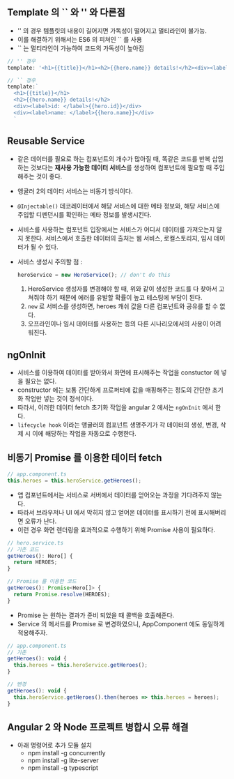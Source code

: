 ## Template 의 `` 와 '' 와 다른점
- '' 의 경우 템플릿의 내용이 길어지면 가독성이 떨어지고 멀티라인이 불가능.
- 이를 해결하기 위해서는 ES6 의 피쳐인 `` 를 사용
- `` 는 멀티라인이 가능하여 코드의 가독성이 높아짐

```javascript
// '' 경우
template: '<h1>{{title}}</h1><h2>{{hero.name}} details!</h2><div><label>id: </label>{{hero.id}}</div><div><label>name: </label>{{hero.name}}</div>'

// `` 경우
template:`
  <h1>{{title}}</h1>
  <h2>{{hero.name}} details!</h2>
  <div><label>id: </label>{{hero.id}}</div>
  <div><label>name: </label>{{hero.name}}</div>
  `
```

## Reusable Service
- 같은 데이터를 필요로 하는 컴포넌트의 개수가 많아질 때, 똑같은 코드를 반복 삽입 하는 것보다는 **재사용 가능한 데이터 서비스**를 생성하여 컴포넌트에 필요할 때 주입해주는 것이 좋다.
- 앵귤러 2의 데이터 서비스는 비동기 방식이다.
- `@Injectable()` 데코레이터에서 해당 서비스에 대한 메타 정보와, 해당 서비스에 주입할 디펜던시를 확인하는 메타 정보를 발생시킨다.
- 서비스를 사용하는 컴포넌트 입장에서는 서비스가 어디서 데이터를 가져오는지 알지 못한다. 서비스에서 호출한 데이터의 출처는 웹 서비스, 로컬스토리지, 임시 데이터가 될 수 있다.
- 서비스 생성시 주의할 점 :

  ``` javascript
  heroService = new HeroService(); // don't do this
  ```

  1. HeroService 생성자를 변경해야 할 때, 위와 같이 생성한 코드를 다 찾아서 고쳐줘야 하기 때문에 에러를 유발할 확률이 높고 테스팅에 부담이 된다.
  2. `new` 로 서비스를 생성하면, heroes 캐쉬 값을 다른 컴포넌트와 공유를 할 수 없다.
  3. 오프라인이나 임시 데이터를 사용하는 등의 다른 시나리오에서의 사용이 어려워진다.

## ngOnInit
- 서비스를 이용하여 데이터를 받아와서 화면에 표시해주는 작업을 constuctor 에 넣을 필요는 없다.
- constructor 에는 보통 간단하게 프로퍼티에 값을 매핑해주는 정도의 간단한 초기화 작업만 넣는 것이 정석이다.
- 따라서, 이러한 데이터 fetch 초기화 작업을 angular 2 에서는 `ngOnInit` 에서 한다.
- `lifecycle hook` 이라는 앵귤러의 컴포넌트 생명주기가 각 데이터의 생성, 변경, 삭제 시 이에 해당하는 작업을 자동으로 수행한다.

## 비동기 Promise 를 이용한 데이터 fetch

``` javascript
// app.component.ts
this.heroes = this.heroService.getHeroes();
```

- 앱 컴포넌트에서는 서비스로 서버에서 데이터를 얻어오는 과정을 기다려주지 않는다.
- 따라서 브라우저나 UI 에서 막히지 않고 얻어온 데이터를 표시하기 전에 표시해버리면 오류가 난다.
- 이런 경우 화면 렌더링을 효과적으로 수행하기 위해 Promise 사용이 필요하다.

``` javascript
// hero.service.ts
// 기존 코드
getHeroes(): Hero[] {
  return HEROES;
}

// Promise 를 이용한 코드
getHeroes(): Promise<Hero[]> {
  return Promise.resolve(HEROES);
}
```

- Promise 는 원하는 결과가 준비 되었을 때 콜백을 호출해준다.
- Service 의 메서드를 Promise 로 변경하였으니, AppComponent 에도 동일하게 적용해주자.

``` javascript
// app.component.ts
// 기존
getHeroes(): void {
  this.heroes = this.heroService.getHeroes();
}

// 변경
getHeroes(): void {
  this.heroService.getHeroes().then(heroes => this.heroes = heroes);
}
```

## Angular 2 와 Node 프로젝트 병합시 오류 해결
- 아래 명령어로 추가 모듈 설치
  - npm install -g concurrently
  - npm install -g lite-server
  - npm install -g typescript
